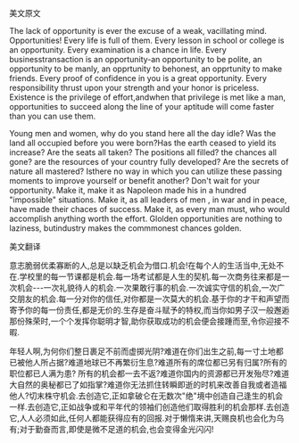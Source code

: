 美文原文

The lack of opportunity is ever the excuse of a weak, vacillating mind. Opportunities! Every life is full of them. Every lesson in school or college is an opportunity. Every examination is a chance in life. Every businesstransaction is an opportunity-an opportunity to be polite, an opportunity to be manly, an opprtunity to behonest, an opprtunity to make friends. Every proof of confidence in you is a great opportunity. Every responsibility thrust upon your strength and your honor is priceless. Existence is the privilege of effort,andwhen that privilege is met like a man, opportunities to succeed along the line of your aptitude will come faster than you can use them.

Young men and women, why do you stand here all the day idle? Was the land all occupied before you were born?Has the earth ceased to yield its increase? Are the seats all taken? The positions all filled? the chances all gone? are the resources of your country fully developed? Are the secrets of nature all mastered? Isthere no way in which you can utilize these passing moments to improve yourself or benefit another? Don't wait for your opportunity. Make it, make it as Napoleon made his in a hundred "impossible" situations. Make it, as all leaders of men , in war and in peace, have made their chaces of success. Make it, as every man must, who would accomplish anything worth the effort. Glolden opportunities are nothing to laziness, butindustry makes the commmonest chances golden.

美文翻译

意志脆弱优柔寡断的人,总是以缺乏机会为借口.机会!在每个人的生活当中,无处不在.学校里的每一节课都是机会.每一场考试都是人生的契机.每一次商务往来都是一次机会---一次礼貌待人的机会.一次果敢行事的机会.一次诚实守信的机会,一次广交朋友的机会.每一分对你的信任,对你都是一次莫大的机会.基于你的才干和声望而寄予你的每一份责任,都是无价的.生存是奋斗赋予的特权,而当你如男子汉一般邂逅那份殊荣时,一个个发挥你聪明才智,助你获取成功的机会便会接踵而至,令你迎接不暇.

年轻人啊,为何你们整日裹足不前而虚掷光阴?难道在你们出生之前,每一寸土地都已被他人所占据?难道地球已不再繁衍生息?难道所有的席位都已另有归属?所有的职位都已人满为患? 所有的机会都一去不返?难道你国内的资源都已开发殆尽?难道大自然的奥秘都已了如指掌?难道你无法抓住转瞬即逝的时机来改善自我或者造福他人?切末株守机会.去创造它,正如拿破仑在无数次"绝"境中创造自己逢生的机会一样.去创造它,正如战争或和平年代的领袖们创造他们取得胜利的机会那样.去创造它,人人必须如此,任何人都能获得应有的回报.对于懒惰来讲,天赐良机也会化为乌有;对于勤奋而言,即使是微不足道的机会,也会变得金光闪闪!